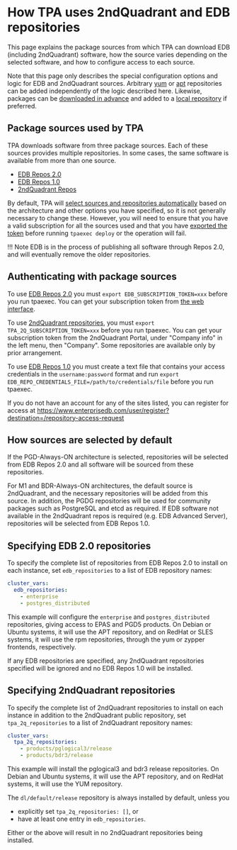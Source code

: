 # How TPA uses 2ndQuadrant and EDB repositories

This page explains the package sources from which TPA can download EDB
(including 2ndQuadrant) software, how the source varies depending on the
selected software, and how to configure access to each source.

Note that this page only describes the special configuration options and
logic for EDB and 2ndQuadrant sources. Arbitrary
[yum](yum_repositories.md) or [apt](apt_repositories.md) repositories
can be added independently of the logic described here. Likewise,
packages can be [downloaded in advance](tpaexec-download-packages.md)
and added to a [local repository](local-repo.md) if preferred.

## Package sources used by TPA

TPA downloads software from three package sources. Each of these
sources provides multiple repositories. In some cases, the same software
is available from more than one source.

 - [EDB Repos 2.0](https://www.enterprisedb.com/repos/)
 - [EDB Repos 1.0](https://www.enterprisedb.com/repos/legacy)
 - [2ndQuadrant Repos](https://techsupport.enterprisedb.com/customer_portal/sw/)

By default, TPA will [select sources and repositories automatically](#how-sources-are-selected-by-default)
based on the architecture and other options you have specified, so it is
not generally necessary to change these. However, you will need to
ensure that you have a valid subscription for all the sources used and
that you have [exported the token](#authenticating-with-package-sources)
before running `tpaexec deploy` or the operation will fail.

!!! Note
    EDB is in the process of publishing all software through Repos 2.0,
    and will eventually remove the older repositories.

## Authenticating with package sources

To use [EDB Repos 2.0](https://www.enterprisedb.com/repos/) you must
`export EDB_SUBSCRIPTION_TOKEN=xxx` before you run tpaexec. You can get
your subscription token from [the web
interface](https://www.enterprisedb.com/repos-downloads).

To use
[2ndQuadrant repositories](https://techsupport.enterprisedb.com/customer_portal/sw/),
you must `export TPA_2Q_SUBSCRIPTION_TOKEN=xxx` before you run
tpaexec. You can get your subscription token from the 2ndQuadrant
Portal, under "Company info" in the left menu, then "Company". Some
repositories are available only by prior arrangement.

To use [EDB Repos 1.0](https://www.enterprisedb.com/repos/legacy) you
must create a text file that contains your access credentials in the
`username:password` format and run `export
EDB_REPO_CREDENTIALS_FILE=/path/to/credentials/file` before you run
tpaexec.

If you do not have an account for any of the sites listed, you can
register for access at
https://www.enterprisedb.com/user/register?destination=/repository-access-request

## How sources are selected by default

If the PGD-Always-ON architecture is selected, repositories will be
selected from EDB Repos 2.0 and all software will be sourced
from these repositories.

For M1 and BDR-Always-ON architectures, the default source is
2ndQuadrant, and the necessary repositories will be added from this
source. In addition, the PGDG repositories will be used for community
packages such as PostgreSQL and etcd as required.
If EDB software not available in the 2ndQuadrant repos is required
(e.g. EDB Advanced Server), repositories will be selected from EDB Repos
1.0.

## Specifying EDB 2.0 repositories

To specify the complete list of repositories from EDB Repos 2.0 to
install on each instance, set `edb_repositories` to a list of EDB
repository names:

```yaml
cluster_vars:
  edb_repositories:
    - enterprise
    - postgres_distributed
```

This example will configure the `enterprise` and `postgres_distributed`
repositories, giving access to EPAS and PGD5 products.
On Debian or Ubuntu systems, it will use the APT repository, and on
RedHat or SLES systems, it will use the rpm repositories, through the yum
or zypper frontends, respectively.

If any EDB repositories are specified, any 2ndQuadrant repositories
specified will be ignored and no EDB Repos 1.0 will be installed.

## Specifying 2ndQuadrant repositories

To specify the complete list of 2ndQuadrant repositories to install on
each instance in addition to the 2ndQuadrant public repository, set
`tpa_2q_repositories` to a list of 2ndQuadrant repository names:

```yaml
cluster_vars:
  tpa_2q_repositories:
    - products/pglogical3/release
    - products/bdr3/release
```

This example will install the pglogical3 and bdr3 release repositories.
On Debian and Ubuntu systems, it will use the APT repository, and on
RedHat systems, it will use the YUM repository.

The `dl/default/release` repository is always installed by default,
unless you

- explicitly set `tpa_2q_repositories: []`, or
- have at least one entry in `edb_repositories`.

Either or the above will result in no 2ndQuadrant repositories being
installed.

